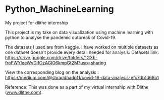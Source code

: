 # Python_MachineLearning
My project for dlithe internship

This project is my take on data visualization using machine learning with python to analyse the pandemic outbreak of Covid-19.

The datasets I used are from kaggle. I have worked on multiple datasets as one dataset doesn't provide every detail needed for analysis.
Datasets link: https://drive.google.com/drive/folders/1GXb-froFWYleeWvDifOzAGIO6kmpGt2M?usp=sharing

View the corresponding blog on the analysis : https://medium.com/@shraddhadp11/covid-19-data-analysis-efc7db1d68b1

Reference: This was done as a part of my virtual internship with Dlithe (www.dlithe.com).


